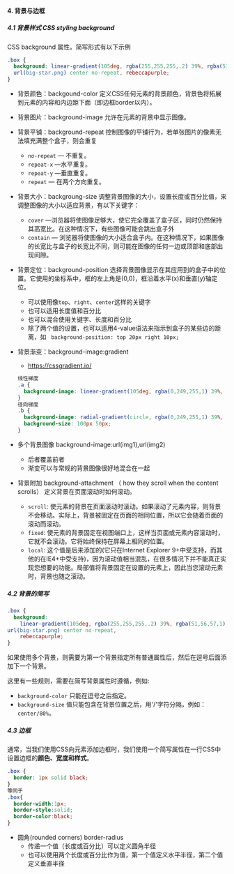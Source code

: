 #### 4. 背景与边框

##### 4.1 背景样式 CSS styling background

CSS background 属性。简写形式有以下示例

```css
.box {
  background: linear-gradient(105deg, rgba(255,255,255,.2) 39%, rgba(51,56,57,1) 96%) center center / 400px 200px no-repeat,
  url(big-star.png) center no-repeat, rebeccapurple;
} 
```

- 背景颜色：backgound-color 定义CSS任何元素的背景颜色，背景色将拓展到元素的内容和内边距下面（即边框border以内）。

- 背景图片：background-image 允许在元素的背景中显示图像。

- 背景平铺：background-repeat 控制图像的平铺行为，若单张图片的像素无法填充满整个盒子，则会重复

  - `no-repeat` — 不重复。
  - `repeat-x` —水平重复。
  - `repeat-y` —垂直重复。
  - `repeat` — 在两个方向重复。

- 背景大小：backgroung-size 调整背景图像的大小，设置长度或百分比值，来调整图像的大小以适应背景，有以下关键字：

  - `cover` —浏览器将使图像足够大，使它完全覆盖了盒子区，同时仍然保持其高宽比。在这种情况下，有些图像可能会跳出盒子外
  - `contain` — 浏览器将使图像的大小适合盒子内。在这种情况下，如果图像的长宽比与盒子的长宽比不同，则可能在图像的任何一边或顶部和底部出现间隙。

- 背景定位：background-position 选择背景图像显示在其应用到的盒子中的位置。它使用的坐标系中，框的左上角是(0,0)，框沿着水平(x)和垂直(y)轴定位。

  - 可以使用像`top`、`right`、`center`这样的关键字
  - 也可以适用长度值和百分比
  - 也可以混合使用关键字、长度和百分比
  - 除了两个值的设置，也可以适用4-value语法来指示到盒子的某些边的距离，如 ` background-position: top 20px right 10px;`

- 背景渐变：background-image:gradient 

  - https://cssgradient.io/

  ```css
  线性梯度
  .a {
    background-image: linear-gradient(105deg, rgba(0,249,255,1) 39%, rgba(51,56,57,1) 96%);
  }
  径向梯度
  .b {
    background-image: radial-gradient(circle, rgba(0,249,255,1) 39%, rgba(51,56,57,1) 96%);
    background-size: 100px 50px;
  }
  ```

- 多个背景图像 background-image:url(img1),url(img2)

  - 后者覆盖前者
  - 渐变可以与常规的背景图像很好地混合在一起

- 背景附加 background-attachment （ how they scroll when the content scrolls） 定义背景在页面滚动时如何滚动。

  - `scroll`: 使元素的背景在页面滚动时滚动。如果滚动了元素内容，则背景不会移动。实际上，背景被固定在页面的相同位置，所以它会随着页面的滚动而滚动。
  - `fixed`: 使元素的背景固定在视图端口上，这样当页面或元素内容滚动时，它就不会滚动。它将始终保持在屏幕上相同的位置。
  - `local`: 这个值是后来添加的(它只在Internet Explorer 9+中受支持，而其他的在IE4+中受支持)，因为滚动值相当混乱，在很多情况下并不能真正实现您想要的功能。局部值将背景固定在设置的元素上，因此当您滚动元素时，背景也随之滚动。

  

##### 4.2  背景的简写

```css
.box {
  background:   
    linear-gradient(105deg, rgba(255,255,255,.2) 39%, rgba(51,56,57,1) 96%) center center / 400px 200px no-repeat,
url(big-star.png) center no-repeat, 
    rebeccapurple;
}
```

如果使用多个背景，则需要为第一个背景指定所有普通属性后，然后在逗号后面添加下一个背景。

这里有一些规则，需要在简写背景属性时遵循，例如:

- `background-color` 只能在逗号之后指定。
- `background-size` 值只能包含在背景位置之后，用'/'字符分隔，例如：`center/80%`。



##### 4.3 边框

通常，当我们使用CSS向元素添加边框时，我们使用一个简写属性在一行CSS中设置边框的**颜色、宽度和样式**。

```css
.box {
  border: 1px solid black;
} 
等同于
.box{
  border-width:1px;
  border-style:solid;
  border-color:black;
}
```

- 圆角(rounded corners) border-radius 
  - 传递一个值（长度或百分比）可以定义圆角半径
  - 也可以使用两个长度或百分比作为值，第一个值定义水平半径，第二个值定义垂直半径

